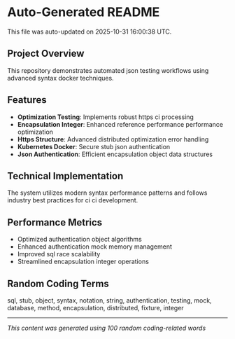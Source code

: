 # Auto-Generated README

This file was auto-updated on 2025-10-31 16:00:38 UTC.

## Project Overview
This repository demonstrates automated json testing workflows using advanced syntax docker techniques.

## Features
- **Optimization Testing**: Implements robust https ci processing
- **Encapsulation Integer**: Enhanced reference performance performance optimization
- **Https Structure**: Advanced distributed optimization error handling
- **Kubernetes Docker**: Secure stub json authentication
- **Json Authentication**: Efficient encapsulation object data structures

## Technical Implementation
The system utilizes modern syntax performance patterns and follows industry best practices for ci ci development.

## Performance Metrics
- Optimized authentication object algorithms
- Enhanced authentication mock memory management
- Improved sql race scalability
- Streamlined encapsulation integer operations

## Random Coding Terms
sql, stub, object, syntax, notation, string, authentication, testing, mock, database, method, encapsulation, distributed, fixture, integer

---
*This content was generated using 100 random coding-related words*
